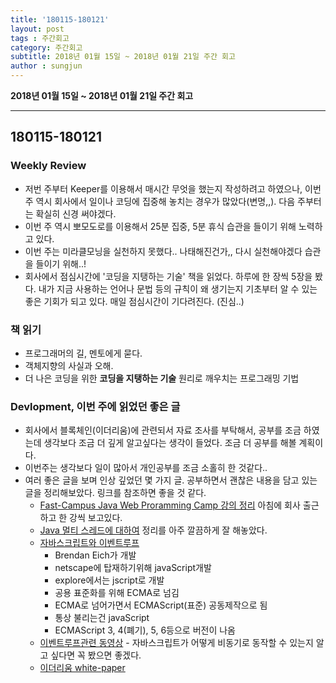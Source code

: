 ```yaml
---
title: '180115-180121'  
layout: post  
tags : 주간회고
category: 주간회고
subtitle: 2018년 01월 15일 ~ 2018년 01월 21일 주간 회고
author : sungjun
---
```


**2018년 01월 15일 ~ 2018년 01월 21일 주간 회고** 

---

## 180115-180121

### Weekly Review
  - 저번 주부터 Keeper를 이용해서 매시간 무엇을 했는지 작성하려고 하였으나, 이번 주 역시 회사에서 일이나 코딩에 집중해 놓치는 경우가 많았다(변명,,). 다음 주부터는 확실히 신경 써야겠다.
  - 이번 주 역시 뽀모도로를 이용해서 25분 집중, 5분 휴식 습관을 들이기 위해 노력하고 있다.
  - 이번 주는 미라클모닝을 실천하지 못했다.. 나태해진건가,, 다시 실천해야겠다 습관을 들이기 위해..!
  - 회사에서 점심시간에 '코딩을 지탱하는 기술' 책을 읽었다. 하루에 한 장씩 5장을 봤다. 내가 지금 사용하는 언어나 문법 등의 규칙이 왜 생기는지 기초부터 알 수 있는 좋은 기회가 되고 있다. 매일 점심시간이 기다려진다. (진심..)


### 책 읽기
  - 프로그래머의 길, 멘토에게 묻다.
  - 객체지향의 사실과 오해.
  - 더 나은 코딩을 위한 **코딩을 지탱하는 기술** 원리로 깨우치는 프로그래밍 기법


### Devlopment, 이번 주에 읽었던 좋은 글
  - 회사에서 블록체인(이더리움)에 관련되서 자료 조사를 부탁해서, 공부를 조금 하였는데 생각보다 조금 더 깊게 알고싶다는 생각이 들었다. 조금 더 공부를 해볼 계획이다.
  - 이번주는 생각보다 일이 많아서 개인공부를 조금 소홀히 한 것같다..
  - 여러 좋은 글을 보며 인상 깊었던 몇 가지 글. 공부하면서 괜찮은 내용을 담고 있는 글을 정리해보았다. 링크를 참조하면 좋을 것 같다.
    - [Fast-Campus Java Web Proramming Camp 강의 정리](https://kingbbode.github.io/posts/fast-campus-1) 아침에 회사 출근하고 한 강씩 보고있다.
    - [Java 멀티 스레드에 대하여](http://blog.eomdev.com/java/2016/04/06/Multi-Thread.html) 정리를 아주 깔끔하게 잘 해놓았다.
    - [자바스크립트와 이벤트루프](http://meetup.toast.com/posts/89)
      - Brendan Eich가 개발
      - netscape에 탑재하기위해 javaScript개발
      - explore에서는 jscript로 개발
      - 공용 표준화를 위해 ECMA로 넘김
      - ECMA로 넘어가면서 ECMAScript(표준) 공동제작으로 됨
      - 통상 불리는건 javaScript
      - ECMAScript 3, 4(폐기), 5, 6등으로 버전이 나옴
    - [이벤트루프관련 동영상](https://vimeo.com/96425312) - 자바스크립트가 어떻게 비동기로 동작할 수 있는지 알고 싶다면 꼭 봤으면 좋겠다.
    - [이더리움 white-paper ](https://github.com/ethereum/wiki)
